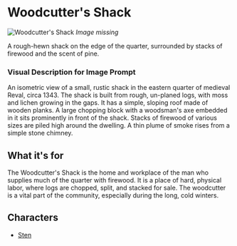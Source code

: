 # Woodcutter's Shack

![Woodcutter's Shack](../../assets/buildings/woodcutters_shack.png)
*Image missing*

A rough-hewn shack on the edge of the quarter, surrounded by stacks of firewood and the scent of pine.

### Visual Description for Image Prompt

An isometric view of a small, rustic shack in the eastern quarter of medieval Reval, circa 1343. The shack is built from rough, un-planed logs, with moss and lichen growing in the gaps. It has a simple, sloping roof made of wooden planks. A large chopping block with a woodsman's axe embedded in it sits prominently in front of the shack. Stacks of firewood of various sizes are piled high around the dwelling. A thin plume of smoke rises from a simple stone chimney.

## What it's for

The Woodcutter's Shack is the home and workplace of the man who supplies much of the quarter with firewood. It is a place of hard, physical labor, where logs are chopped, split, and stacked for sale. The woodcutter is a vital part of the community, especially during the long, cold winters.

## Characters

- [Sten](../../characters/workers_quarter/sten/sten.md)
